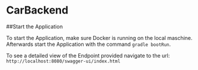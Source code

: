 # CarBackend

##Start the Application

To start the Application, make sure Docker is running on the local maschine.
Afterwards start the Application with the command `gradle bootRun`.

To see a detailed view of the Endpoint provided navigate to the url: `http://localhost:8080/swagger-ui/index.html`



